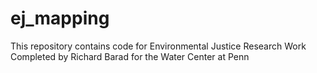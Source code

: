 # ej_mapping
This repository contains code for Environmental Justice Research Work Completed by Richard Barad for the Water Center at Penn
